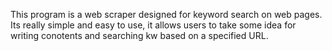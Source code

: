 This program is a web scraper designed for keyword search on web pages. Its really simple and easy to use, it allows users to take some idea for writing conotents and searching kw based on a specified URL.
